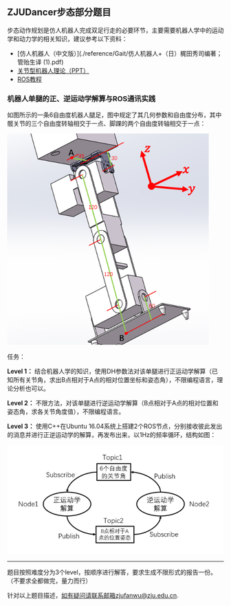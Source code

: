 ## ZJUDancer步态部分题目

步态动作规划是仿人机器人完成双足行走的必要环节，主要需要机器人学中的运动学和动力学的相关知识，建议参考以下资料：

- [仿人机器人（中文版）](./reference/Gait/仿人机器人+（日）梶田秀司编著；管贻生译 \(1\).pdf)
- [关节型机器人理论（PPT）](./reference/Gait/关节型机器人.pdf)
- [ROS教程](http://wiki.ros.org/cn)

### 机器人单腿的正、逆运动学解算与ROS通讯实践

如图所示的一条6自由度机器人腿足，图中规定了其几何参数和自由度分布，其中髋关节的三个自由度转轴相交于一点、脚踝的两个自由度转轴相交于一点：

<img src="./assets/leg.png" style="zoom:80%" />

任务：

**Level 1：** 结合机器人学的知识，使用DH参数法对该单腿进行正运动学解算（已知所有关节角，求出B点相对于A点的相对位置坐标和姿态角），不限编程语言，理论分析也可以。

**Level 2：** 不限方法，对该单腿进行逆运动学解算（B点相对于A点的相对位置和姿态角，求各关节角度值），不限编程语言。

**Level 3：** 使用C++在Ubuntu 16.04系统上搭建2个ROS节点，分别接收彼此发出的消息并进行正逆运动学的解算，再发布出来，以1Hz的频率循环，结构如图：

<img src="./assets/kinematics_ros_graph.png" style="zoom:80%" />

---

题目按照难度分为3个level，按顺序进行解答，要求生成不限形式的报告一份。（不要求全都做完，量力而行）

针对以上题目描述，如有疑问请联系邮箱zjufanwu@zju.edu.cn.